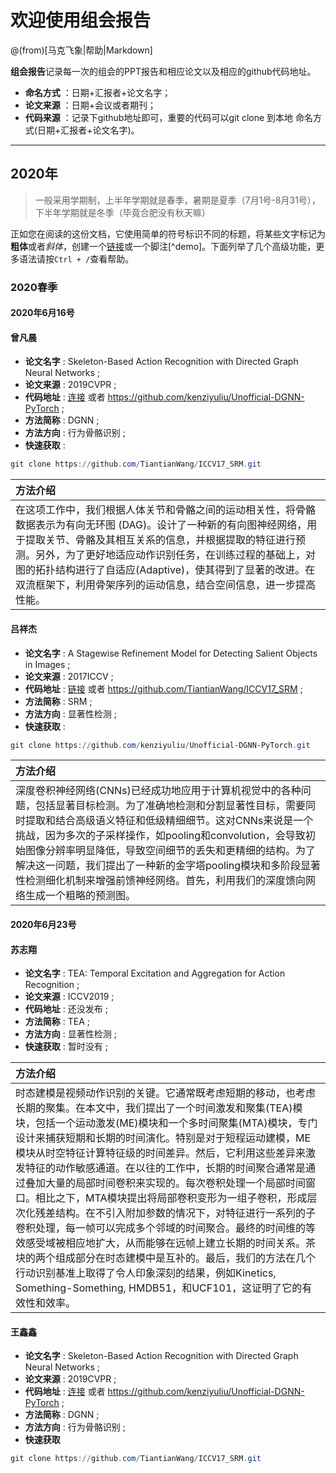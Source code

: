 # 欢迎使用组会报告

@(from)[马克飞象|帮助|Markdown]

**组会报告**记录每一次的组会的PPT报告和相应论文以及相应的github代码地址。
 
- **命名方式** ：日期+汇报者+论文名字；
- **论文来源** ：日期+会议或者期刊；
- **代码来源** ：记录下github地址即可，重要的代码可以git clone 到本地 命名方式(日期+汇报者+论文名字)。

-------------------



## 2020年
> 一般采用学期制，上半年学期就是春季，暑期是夏季（7月1号-8月31号），下半年学期就是冬季（毕竟合肥没有秋天嘛）

正如您在阅读的这份文档，它使用简单的符号标识不同的标题，将某些文字标记为**粗体**或者*斜体*，创建一个[链接](http://www.example.com)或一个脚注[^demo]。下面列举了几个高级功能，更多语法请按`Ctrl + /`查看帮助。 

### 2020春季

#### 2020年6月16号

#### 曾凡晨
- **论文名字** : Skeleton-Based Action Recognition with Directed Graph Neural Networks ;
- **论文来源** : 2019CVPR ;
- **代码地址** : [连接](https://github.com/kenziyuliu/Unofficial-DGNN-PyTorch) 或者 https://github.com/kenziyuliu/Unofficial-DGNN-PyTorch ;
- **方法简称** : DGNN ;
- **方法方向** : 行为骨骼识别 ;
- **快速获取** :
```powershell
git clone https://github.com/TiantianWang/ICCV17_SRM.git
```

| 方法介绍 |
| :-------- |
| 在这项工作中，我们根据人体关节和骨骼之间的运动相关性，将骨骼数据表示为有向无环图 (DAG)。设计了一种新的有向图神经网络，用于提取关节、骨骼及其相互关系的信息，并根据提取的特征进行预测。另外，为了更好地适应动作识别任务，在训练过程的基础上，对图的拓扑结构进行了自适应(Adaptive)，使其得到了显著的改进。在双流框架下，利用骨架序列的运动信息，结合空间信息，进一步提高性能。|



#### 吕祥杰
- **论文名字** : A Stagewise Refinement Model for Detecting Salient Objects in Images ;
- **论文来源** : 2017ICCV ;
- **代码地址** : [链接](https://github.com/TiantianWang/ICCV17_SRM) 或者 https://github.com/TiantianWang/ICCV17_SRM ; 
- **方法简称** : SRM ;
- **方法方向** : 显著性检测 ;
- **快速获取** : 
```powershell
git clone https://github.com/kenziyuliu/Unofficial-DGNN-PyTorch.git
```

| 方法介绍 |
| :-------- |
| 深度卷积神经网络(CNNs)已经成功地应用于计算机视觉中的各种问题，包括显著目标检测。为了准确地检测和分割显著性目标，需要同时提取和结合高级语义特征和低级精细细节。这对CNNs来说是一个挑战，因为多次的子采样操作，如pooling和convolution，会导致初始图像分辨率明显降低，导致空间细节的丢失和更精细的结构。为了解决这一问题，我们提出了一种新的金字塔pooling模块和多阶段显著性检测细化机制来增强前馈神经网络。首先，利用我们的深度馈向网络生成一个粗略的预测图。 |


#### 2020年6月23号

#### 苏志翔
- **论文名字** : TEA: Temporal Excitation and Aggregation for Action Recognition ;
- **论文来源** : ICCV2019 ;
- **代码地址** : 还没发布 ; 
- **方法简称** : TEA ;
- **方法方向** : 显著性检测 ;
- **快速获取** : 暂时没有 ;

| 方法介绍 |
| :-------- |
| 时态建模是视频动作识别的关键。它通常既考虑短期的移动，也考虑长期的聚集。在本文中，我们提出了一个时间激发和聚集(TEA)模块，包括一个运动激发(ME)模块和一个多时间聚集(MTA)模块，专门设计来捕获短期和长期的时间演化。特别是对于短程运动建模，ME模块从时空特征计算特征级的时间差异。然后，它利用这些差异来激发特征的动作敏感通道。在以往的工作中，长期的时间聚合通常是通过叠加大量的局部时间卷积来实现的。每次卷积处理一个局部时间窗口。相比之下，MTA模块提出将局部卷积变形为一组子卷积，形成层次化残差结构。在不引入附加参数的情况下，对特征进行一系列的子卷积处理，每一帧可以完成多个邻域的时间聚合。最终的时间维的等效感受域被相应地扩大，从而能够在远帧上建立长期的时间关系。茶块的两个组成部分在时态建模中是互补的。最后，我们的方法在几个行动识别基准上取得了令人印象深刻的结果，例如Kinetics, Something-Something, HMDB51，和UCF101，这证明了它的有效性和效率。 |

#### 王鑫鑫
- **论文名字** : Skeleton-Based Action Recognition with Directed Graph Neural Networks ;
- **论文来源** : 2019CVPR ;
- **代码地址** : [连接](https://github.com/kenziyuliu/Unofficial-DGNN-PyTorch) 或者 https://github.com/kenziyuliu/Unofficial-DGNN-PyTorch ;
- **方法简称** : DGNN ;
- **方法方向** : 行为骨骼识别 ;
- **快速获取**
```powershell
git clone https://github.com/TiantianWang/ICCV17_SRM.git
```
